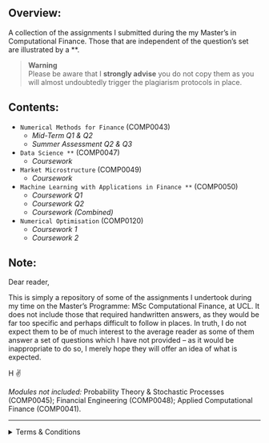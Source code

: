 ## Overview:
A collection of the assignments I submitted during the my Master’s in Computational Finance. Those that are independent of the question’s set are illustrated by a **.

> **Warning** <br>
> Please be aware that I __strongly advise__ you do not copy them as you will almost undoubtedly trigger the plagiarism protocols in place.

## Contents:
- `Numerical Methods for Finance` (COMP0043)
  - _Mid-Term Q1 & Q2_
  - _Summer Assessment Q2 & Q3_
- `Data Science **` (COMP0047)
  - _Coursework_
- `Market Microstructure` (COMP0049)
  - _Coursework_
- `Machine Learning with Applications in Finance **` (COMP0050)
  - _Coursework Q1_
  - _Coursework Q2_
  - _Coursework (Combined)_
- `Numerical Optimisation` (COMP0120)
  - _Coursework 1_
  - _Coursework 2_

## Note:
Dear reader,

This is simply a repository of some of the assignments I undertook during my time on the Master’s Programme: MSc Computational Finance, at UCL. It does not include those that required handwritten answers, as they would be far too specific and perhaps difficult to follow in places. In truth, I do not expect them to be of much interest to the average reader as some of them answer a set of questions which I have not provided – as it would be inappropriate to do so, I merely hope they will offer an idea of what is expected. 

H ✌️

_Modules not included:_ Probability Theory & Stochastic Processes (COMP0045); Financial Engineering (COMP0048); Applied Computational Finance (COMP0041).

---
<details><summary>Terms & Conditions</summary>
<p>

#### Disclaimer:
_This repository and the code therein may be freely copied and distributed as necessary. It is being provided solely for information and general illustrative purposes. The author will not be responsible for the consequences of reliance upon the code or for numbers produced from using the code._

#### End User Terms of Service:
Where appropriate, this repository is in compliance with Section C. Acceptable Use and Section D. User-Generated Content of the GitHub Terms of Service.  For more information, please see here: https://docs.github.com/en/site-policy/github-terms/github-terms-of-service

  </p>
  </details>
